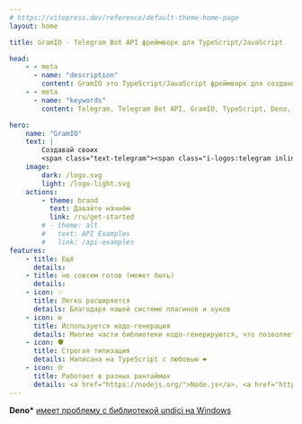 ```yaml
---
# https://vitepress.dev/reference/default-theme-home-page
layout: home

title: GramIO - Telegram Bot API фреймворк для TypeScript/JavaScript

head:
    - - meta
      - name: "description"
        content: GramIO это TypeScript/JavaScript фреймворк для создания Телеграм ботов. Чтобы начать, вы можете ввести в консоль «npx create gramio bot-dir» и запустить своего бота с помощью «npm run dev». Это всё что вам нужно чтобы начать работать с GramIO.
    - - meta
      - name: "keywords"
        content: Telegram, Telegram Bot API, GramIO, TypeScript, Deno, Bun, Node.JS, How to build a bot, create

hero:
    name: "GramIO"
    text: |
        Создавай своих
        <span class="text-telegram"><span class="i-logos:telegram inline-block text-3xl md:text-5xl"></span> Телеграм</span> ботов с удобством!
    image:
        dark: /logo.svg
        light: /logo-light.svg
    actions:
        - theme: brand
          text: Давайте начнём
          link: /ru/get-started
        # - theme: alt
        #   text: API Examples
        #   link: /api-examples
features:
    - title: Ещё
      details:
    - title: не совсем готов (может быть)
      details:
    - icon: ✨
      title: Легко расширяется
      details: Благодаря нашей системе плагинов и хуков
    - icon: ⚙️
      title: Используется кодо-генерация
      details: Многие части библиотеки кодо-генерируются, что позволяет обновляться быстрее
    - icon: 🛡️
      title: Строгая типизация
      details: Написана на TypeScript с любовью ❤️
    - icon: 🌐
      title: Работает в разных рантаймах
      details: <a href="https://nodejs.org/">Node.js</a>, <a href="https://bun.sh/">Bun</a> или <a href="https://deno.com/">Deno</a>* – на ваш выбор
---
```


**Deno\*** [имеет проблему с библиотекой undici на Windows](https://github.com/denoland/deno/issues/19532)
